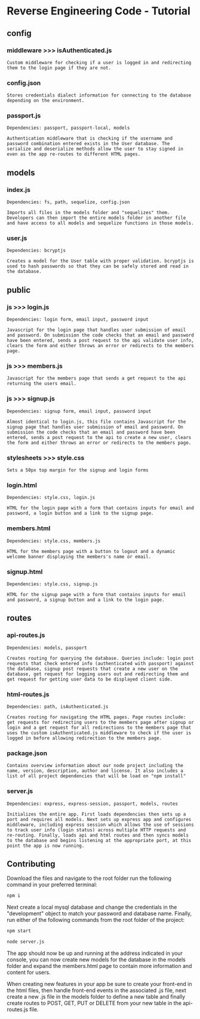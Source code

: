 # Reverse Engineering Code - Tutorial

## config
### middleware >>> isAuthenticated.js
```
Custom middleware for checking if a user is logged in and redirecting them to the login page if they are not. 
```

### config.json
```
Stores credentials dialect information for connecting to the database depending on the environment.
```

### passport.js
```
Dependencies: passport, passport-local, models

Authentication middleware that is checking if the username and password combination entered exists in the User database. The serialize and deserialize methods allow the user to stay signed in even as the app re-routes to different HTML pages.
```

## models
### index.js
```
Dependencies: fs, path, sequelize, config.json

Imports all files in the models folder and "sequelizes" them. Developers can then import the entire models folder in another file and have access to all models and sequelize functions in those models.
```

### user.js
```
Dependencies: bcryptjs

Creates a model for the User table with proper validation. bcryptjs is used to hash passwords so that they can be safely stored and read in the database.
```

## public
### js >>> login.js
```
Dependencies: login form, email input, password input

Javascript for the login page that handles user submission of email and password. On submission the code checks that an email and password have been entered, sends a post request to the api validate user info, clears the form and either throws an error or redirects to the members page.
```

### js >>> members.js
```
Javascript for the members page that sends a get request to the api returning the users email.
```

### js >>> signup.js
```
Dependencies: signup form, email input, password input

Almost identical to login.js, this file contains Javascript for the signup page that handles user submission of email and password. On submission the code checks that an email and password have been entered, sends a post request to the api to create a new user, clears the form and either throws an error or redirects to the members page.
```

### stylesheets >>> style.css
```
Sets a 50px top margin for the signup and login forms
```

### login.html
```
Dependencies: style.css, login.js

HTML for the login page with a form that contains inputs for email and password, a login button and a link to the signup page.
```

### members.html
```
Dependencies: style.css, members.js

HTML for the members page with a button to logout and a dynamic welcome banner displaying the members's name or email.
```

### signup.html
```
Dependencies: style.css, signup.js

HTML for the signup page with a form that contains inputs for email and password, a signup button and a link to the login page.
```

## routes
### api-routes.js
```
Dependencies: models, passport

Creates routing for querying the database. Queries include: login post requests that check entered info (authenticated with passport) against the database, signup post requests that create a new user on the database, get request for logging users out and redirecting them and get request for getting user data to be displayed client side.
```

### html-routes.js
```
Dependencies: path, isAuthenticated.js

Creates routing for navigating the HTML pages. Page routes include: get requests for redirecting users to the members page after signup or login and a get request for all redirections to the members page that uses the custom isAuthenticated.js middleware to check if the user is logged in before allowing redirection to the members page.
```

### package.json
```
Contains overview information about our node project including the name, version, description, author and license. It also includes a list of all project dependencies that will be load on "npm install"
```

### server.js
```
Dependencies: express, express-session, passport, models, routes

Initializes the entire app. First loads dependencies then sets up a port and requires all models. Next sets up express app and configures middleware, including express session which allows the use of sessions to track user info (login status) across multiple HTTP requests and re-routing. Finally, loads api and html routes and then syncs models to the database and begins listening at the appropriate port, at this point the app is now running. 
```

## Contributing
Download the files and navigate to the root folder run the following command in your preferred terminal:
```sh
npm i
```
Next create a local mysql database and change the credentials in the "development" object to match your password and database name.
Finally, run either of the following commands from the root folder of the project:
```sh
npm start

node server.js
```
The app should now be up and running at the address indicated in your console, you can now create new models for the database in the models folder and expand the members.html page to contain more information and content for users. 

When creating new features in your app be sure to create your front-end in the html files, then handle front-end events in the associated .js file, next create a new .js file in the models folder to define a new table and finally create routes to POST, GET, PUT or DELETE from your new table in the api-routes.js file. 